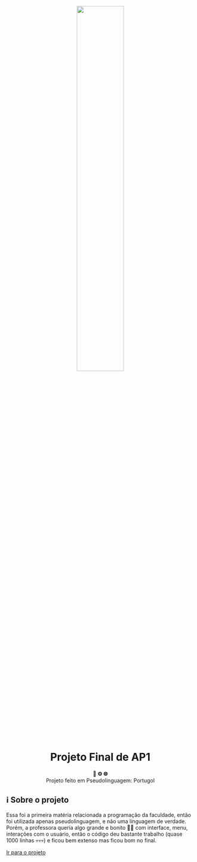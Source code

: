 <p align="center">
  <img src="https://github.com/user-attachments/assets/c405100e-1258-4c23-87a2-3aab8a7ec09f" width="50%">

</p>

<h1 align="center">Projeto Final de AP1</h1>

<div align="center">
  <strong>🐳 ⚙️ 🌐</strong>
</div>
<div align="center">
  Projeto feito em Pseudolinguagem: Portugol
</div>

## ℹ Sobre o projeto

Essa foi a primeira matéria relacionada a programação da faculdade, então foi utilizada apenas pseudolinguagem, e não uma linguagem de verdade. Porém, a professora queria algo grande e bonito 🤨😏 com interface, menu, interações com o usuário, então o código deu bastante trabalho (quase 1000 linhas 💀💀💀) e ficou bem extenso mas ficou bom no final.

<a href="https://github.com/TiozinDoPicole/ProjetoFinal-AP1/blob/main/ProjetoFinalAP1.alg">Ir para o projeto
